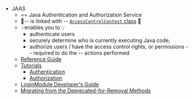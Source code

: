 * JAAS
  * == Java Authentication and Authorization Service 
  * 👀-- is linked with -- [`AccessControlContext` class](https://docs.oracle.com/en/java/javase/23/docs/api/java.base/java/security/AccessControlContext.html) 👀
  * 💡enables you to 💡
    * authenticate users
    * securely determine who is currently executing Java code,
    * authorize users / have the access control rights, or permissions -- required to do the -- actions performed
  * [Reference Guide](security.java-authentication-and-authorization-service-jaas-reference-guide.md)
  * [Tutorials](security.jaas-tutorials.md)
    * [Authentication](security.jaas-authentication-tutorial.md)
    * [Authorization](security.jaas-authorization-tutorial.md)
  * [LoginModule Developer's Guide](security.java-authentication-and-authorization-service-jaas-loginmodule-developers-guide1.md)
  * [Migrating from the Deprecated-for-Removal Methods](security.migrating-deprecated-removal-methods-subject-getsubject-and-subject-doas-subject-current-and-s.md)